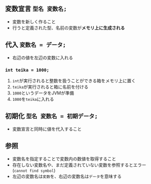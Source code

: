 ## 変数宣言 `型名 変数名;`
- 変数を新しく作ること
- 行うと定義された型、名前の変数が<b>メモリ上に生成される</b>
## 代入 `変数名 = データ;`
- 右辺の値を左辺の変数に入れる
### `int teika = 1000;`
1. `int`が実行されると整数を扱うことができる箱をメモリ上に置く
2. `teika`が実行されると箱に名前を付ける
3. `1000`というデータをJVMが準備
4. `1000`を`teika`に入れる
## 初期化 `型名 変数名 = 初期データ;`
- 変数宣言と同時に値を代入すること
## 参照
- 変数名を指定することで変数内の数値を取得すること
- 存在しない変数名や、まだ定義されていない変数を参照するとエラー(`cannot find symbol`)
- 左辺の変数名は`変数`を、右辺の変数名は`データ`を意味する
